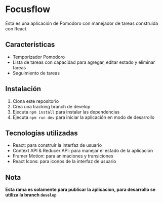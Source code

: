 # Focusflow

Esta es una aplicación de Pomodoro con manejador de tareas construida con React.

## Características

- Temporizador Pomodoro
- Lista de tareas con capacidad para agregar, editar estado y eliminar tareas
- Seguimiento de tareas

## Instalación

1. Clona este repositorio
2. Crea una tracking branch de develop
3. Ejecuta `npm install` para instalar las dependencias
4. Ejecuta `npm run dev` para iniciar la aplicación en modo de desarrollo

## Tecnologías utilizadas

- React: para construir la interfaz de usuario
- Context API & Reducer API: para manejar el estado de la aplicación
- Framer Motion: para animaciones y transiciones
- React Icons: para iconos de la interfaz de usuario

## Nota
**Esta rama es solamente para publicar la aplicacion, para desarrollo se utiliza la branch `develop`**
